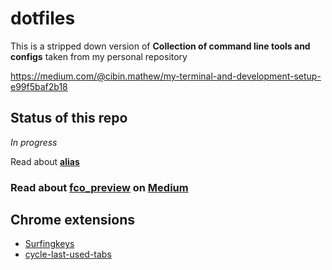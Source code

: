 # dotfiles
This is a stripped down version of **Collection of command line tools and configs** taken from my personal repository

https://medium.com/@cibin.mathew/my-terminal-and-development-setup-e99f5baf2b18

## Status of this repo
*In progress*


Read about **[alias](alias.sh)**


### Read about [fco_preview](fco_preview.sh) on [Medium](https://medium.com/@cibin.mathew/fzf-trick-to-do-git-checkout-bdde2364f758)


## Chrome extensions
- [Surfingkeys](https://github.com/brookhong/Surfingkeys/)
- [cycle-last-used-tabs](https://chrome.google.com/webstore/detail/clut-cycle-last-used-tabs/cobieddmkhhnbeldhncnfcgcaccmehgn?hl=en)
